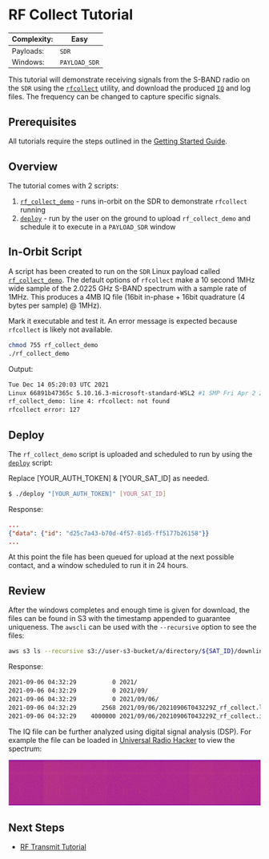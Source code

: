# RF Collect Tutorial

|Complexity:|Easy|
|-|-|
|Payloads:|`SDR`|
|Windows:|`PAYLOAD_SDR`|

This tutorial will demonstrate receiving signals from the S-BAND radio on the `SDR` using the [`rfcollect`](../../Utilities.md#rf-collect) utility, and download the produced [`IQ`](../../FAQ.md#what_is_an_iq_file_) and log files. The frequency can be changed to capture specific signals. 


## Prerequisites

All tutorials require the steps outlined in the [Getting Started Guide](../../GettingStarted.md).

## Overview

The tutorial comes with 2 scripts:

1. [`rf_collect_demo`](https://github.com/nsat/space-services-user-guide/blob/main/tutorials/rf_collect/rf_collect_demo) - runs in-orbit on the SDR to demonstrate `rfcollect` running
1. [`deploy`](https://github.com/nsat/space-services-user-guide/blob/main/tutorials/rf_collect/deploy) - run by the user on the ground to upload `rf_collect_demo` and schedule it to execute in a `PAYLOAD_SDR` window


## In-Orbit Script

A script has been created to run on the `SDR` Linux payload called [`rf_collect_demo`](https://github.com/nsat/space-services-user-guide/blob/main/tutorials/rf_collect/rf_collect_demo). The default options of `rfcollect` make a 10 second 1MHz wide sample of the 2.0225 GHz S-BAND spectrum with a sample rate of 1MHz. This produces a 4MB IQ file (16bit in-phase + 16bit quadrature (4 bytes per sample) @ 1MHz).


Mark it executable and test it. An error message is expected because `rfcollect` is likely not available.

```bash
chmod 755 rf_collect_demo
./rf_collect_demo
```

Output:

```bash
Tue Dec 14 05:20:03 UTC 2021
Linux 66891b47365c 5.10.16.3-microsoft-standard-WSL2 #1 SMP Fri Apr 2 22:23:49 UTC 2021 x86_64 Linux
rf_collect_demo: line 4: rfcollect: not found
rfcollect error: 127
```


## Deploy

The `rf_collect_demo` script is uploaded and scheduled to run by using the [`deploy`](https://github.com/nsat/space-services-user-guide/blob/main/tutorials/rf_collect/deploy) script:

<aside class="notice">Replace [YOUR_AUTH_TOKEN] & [YOUR_SAT_ID] as needed.</aside>

```bash
$ ./deploy "[YOUR_AUTH_TOKEN]" [YOUR_SAT_ID]
```

Response:

```json
...
{"data": {"id": "d25c7a43-b70d-4f57-81d5-ff5177b26158"}}
...
```

At this point the file has been queued for upload at the next possible contact, and a window scheduled to run it in 24 hours. 


## Review

After the windows completes and enough time is given for download, the files can be found in S3 with the timestamp appended to guarantee uniqueness. The `awscli` can be used with the `--recursive` option to see the files:

```bash
aws s3 ls --recursive s3://user-s3-bucket/a/directory/${SAT_ID}/downlink/
```

Response:

```bash
2021-09-06 04:32:29          0 2021/
2021-09-06 04:32:29          0 2021/09/
2021-09-06 04:32:29          0 2021/09/06/
2021-09-06 04:32:29       2568 2021/09/06/20210906T043229Z_rf_collect.log
2021-09-06 04:32:29    4000000 2021/09/06/20210906T043229Z_rf_collect.iq
```

The IQ file can be further analyzed using digital signal analysis (DSP). For example the file can be loaded in [Universal Radio Hacker](https://github.com/jopohl/urh) to view the spectrum:

![Spectrum](../../images/spectrum.png)


## Next Steps

 - [RF Transmit Tutorial](../rf_transmit/)
